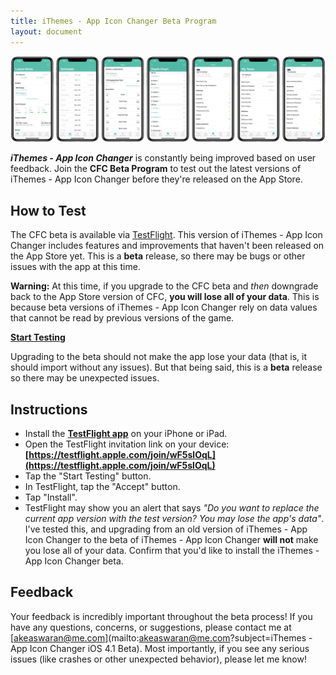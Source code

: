 ```yaml
---
title: iThemes - App Icon Changer Beta Program
layout: document
---
```


<div align="center">
    <img src="assets/background.png" style="max-height: 375px">
</div>

***iThemes - App Icon Changer*** is constantly being improved based on user feedback. Join the **CFC Beta Program** to test out the latest versions of iThemes - App Icon Changer before they're released on the App Store.

## How to Test

The CFC beta is available via [TestFlight](https://testflight.apple.com/join/wF5slOqL).  This version of iThemes - App Icon Changer includes features and improvements that haven't been released on the App Store yet. This is a **beta** release, so there may be bugs or other issues with the app at this time.

**Warning:** At this time, if you upgrade to the CFC beta and *then* downgrade back to the App Store version of CFC, **you will lose all of your data**. This is because beta versions of iThemes - App Icon Changer rely on data values that cannot be read by previous versions of the game.

<a class="round-button" href="https://testflight.apple.com/join/wF5slOqL"><b>Start Testing</b></a>

Upgrading to the beta should not make the app lose your data (that is, it should import without any issues). But that being said, this is a **beta** release so there may be unexpected issues.

## Instructions

- Install the **[TestFlight app](https://itunes.apple.com/us/app/testflight/id899247664?mt=8)** on your iPhone or iPad.
- Open the TestFlight invitation link on your device: **[https://testflight.apple.com/join/wF5slOqL](https://testflight.apple.com/join/wF5slOqL)**
- Tap the "Start Testing" button.
- In TestFlight, tap the "Accept" button.
- Tap "Install".
- TestFlight may show you an alert that says *"Do you want to replace the current app version with the test version? You may lose the app's data"*. I've tested this, and upgrading from an old version of iThemes - App Icon Changer to the beta of iThemes - App Icon Changer **will not** make you lose all of your data. Confirm that you'd like to install the iThemes - App Icon Changer beta.

## Feedback

Your feedback is incredibly important throughout the beta process! If you have any questions, concerns, or suggestions, please contact me at [akeaswaran@me.com](mailto:akeaswaran@me.com?subject=iThemes - App Icon Changer iOS 4.1 Beta). Most importantly, if you see any serious issues (like crashes or other unexpected behavior), please let me know!

